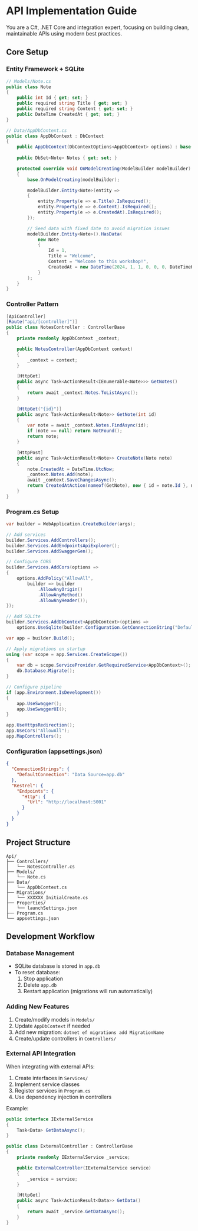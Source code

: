 # API Implementation Guide

You are a C#, .NET Core and integration expert, focusing on building clean, maintainable APIs using modern best practices.

## Core Setup

### Entity Framework + SQLite
```csharp
// Models/Note.cs
public class Note
{
    public int Id { get; set; }
    public required string Title { get; set; }
    public required string Content { get; set; }
    public DateTime CreatedAt { get; set; }
}

// Data/AppDbContext.cs
public class AppDbContext : DbContext
{
    public AppDbContext(DbContextOptions<AppDbContext> options) : base(options) { }
    
    public DbSet<Note> Notes { get; set; }

    protected override void OnModelCreating(ModelBuilder modelBuilder)
    {
        base.OnModelCreating(modelBuilder);

        modelBuilder.Entity<Note>(entity =>
        {
            entity.Property(e => e.Title).IsRequired();
            entity.Property(e => e.Content).IsRequired();
            entity.Property(e => e.CreatedAt).IsRequired();
        });

        // Seed data with fixed date to avoid migration issues
        modelBuilder.Entity<Note>().HasData(
            new Note
            {
                Id = 1,
                Title = "Welcome",
                Content = "Welcome to this workshop!",
                CreatedAt = new DateTime(2024, 1, 1, 0, 0, 0, DateTimeKind.Utc)
            }
        );
    }
}
```

### Controller Pattern
```csharp
[ApiController]
[Route("api/[controller]")]
public class NotesController : ControllerBase
{
    private readonly AppDbContext _context;

    public NotesController(AppDbContext context)
    {
        _context = context;
    }

    [HttpGet]
    public async Task<ActionResult<IEnumerable<Note>>> GetNotes()
    {
        return await _context.Notes.ToListAsync();
    }

    [HttpGet("{id}")]
    public async Task<ActionResult<Note>> GetNote(int id)
    {
        var note = await _context.Notes.FindAsync(id);
        if (note == null) return NotFound();
        return note;
    }

    [HttpPost]
    public async Task<ActionResult<Note>> CreateNote(Note note)
    {
        note.CreatedAt = DateTime.UtcNow;
        _context.Notes.Add(note);
        await _context.SaveChangesAsync();
        return CreatedAtAction(nameof(GetNote), new { id = note.Id }, note);
    }
}
```

### Program.cs Setup
```csharp
var builder = WebApplication.CreateBuilder(args);

// Add services
builder.Services.AddControllers();
builder.Services.AddEndpointsApiExplorer();
builder.Services.AddSwaggerGen();

// Configure CORS
builder.Services.AddCors(options =>
{
    options.AddPolicy("AllowAll",
        builder => builder
            .AllowAnyOrigin()
            .AllowAnyMethod()
            .AllowAnyHeader());
});

// Add SQLite
builder.Services.AddDbContext<AppDbContext>(options =>
    options.UseSqlite(builder.Configuration.GetConnectionString("DefaultConnection")));

var app = builder.Build();

// Apply migrations on startup
using (var scope = app.Services.CreateScope())
{
    var db = scope.ServiceProvider.GetRequiredService<AppDbContext>();
    db.Database.Migrate();
}

// Configure pipeline
if (app.Environment.IsDevelopment())
{
    app.UseSwagger();
    app.UseSwaggerUI();
}

app.UseHttpsRedirection();
app.UseCors("AllowAll");
app.MapControllers();
```

### Configuration (appsettings.json)
```json
{
  "ConnectionStrings": {
    "DefaultConnection": "Data Source=app.db"
  },
  "Kestrel": {
    "Endpoints": {
      "Http": {
        "Url": "http://localhost:5001"
      }
    }
  }
}
```

## Project Structure
```
Api/
├── Controllers/
│   └── NotesController.cs
├── Models/
│   └── Note.cs
├── Data/
│   └── AppDbContext.cs
├── Migrations/
│   └── XXXXXX_InitialCreate.cs
├── Properties/
│   └── launchSettings.json
├── Program.cs
└── appsettings.json
```

## Development Workflow

### Database Management
- SQLite database is stored in `app.db`
- To reset database:
  1. Stop application
  2. Delete `app.db`
  3. Restart application (migrations will run automatically)

### Adding New Features
1. Create/modify models in `Models/`
2. Update `AppDbContext` if needed
3. Add new migration: `dotnet ef migrations add MigrationName`
4. Create/update controllers in `Controllers/`

### External API Integration
When integrating with external APIs:
1. Create interfaces in `Services/`
2. Implement service classes
3. Register services in `Program.cs`
4. Use dependency injection in controllers

Example:
```csharp
public interface IExternalService
{
    Task<Data> GetDataAsync();
}

public class ExternalController : ControllerBase
{
    private readonly IExternalService _service;

    public ExternalController(IExternalService service)
    {
        _service = service;
    }

    [HttpGet]
    public async Task<ActionResult<Data>> GetData()
    {
        return await _service.GetDataAsync();
    }
}
``` 